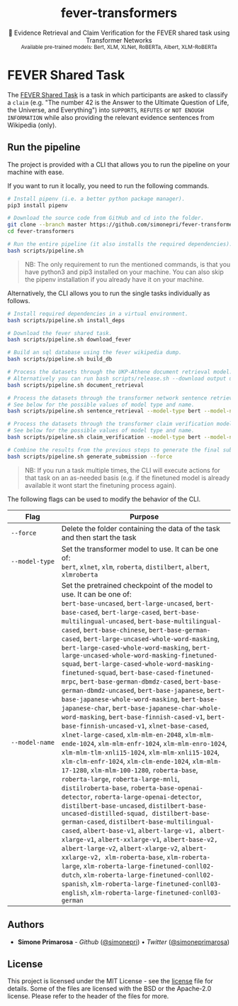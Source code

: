 <h1 align="center">
  <b>fever-transformers</b>
</h1>

<p align="center">
  📄 Evidence Retrieval and Claim Verification for the FEVER shared task using Transformer Networks
  <br/>

  <sub>
    Available pre-trained models: Bert, XLM, XLNet, RoBERTa, Albert, XLM-RoBERTa
  </sub>
</p>

# FEVER Shared Task
The [FEVER Shared Task][link:fever] is a task in which participants are asked to classify a `claim` (e.g. "The number 42 is the Answer to the Ultimate Question of Life, the Universe, and Everything") into `SUPPORTS`, `REFUTES` or `NOT ENOUGH INFORMATION` while also providing the relevant evidence sentences from Wikipedia (only).

## Run the pipeline

The project is provided with a CLI that allows you to run the pipeline on your machine with ease.

If you want to run it locally, you need to run the following commands.

```bash
# Install pipenv (i.e. a better python package manager).
pip3 install pipenv

# Download the source code from GitHub and cd into the folder.
git clone --branch master https://github.com/simonepri/fever-transformers
cd fever-transformers

# Run the entire pipeline (it also installs the required dependencies).
bash scripts/pipeline.sh
```

> NB: The only requirement to run the mentioned commands, is that you have python3 and pip3 installed on your machine. You can also skip the pipenv installation if you already have it on your machine.

Alternatively, the CLI allows you to run the single tasks individually as follows.

```bash
# Install required dependencies in a virtual environment.
bash scripts/pipeline.sh install_deps

# Download the fever shared task.
bash scripts/pipeline.sh download_fever

# Build an sql database using the fever wikipedia dump.
bash scripts/pipeline.sh build_db

# Process the datasets through the UKP-Athene document retrieval model.
# Alternatively you can run bash scripts/release.sh --download output ukp-athene
bash scripts/pipeline.sh document_retrieval

# Process the datasets through the transformer network sentence retrieval model.
# See below for the possible values of model type and name.
bash scripts/pipeline.sh sentence_retrieval --model-type bert --model-name bert-base-cased

# Process the datasets through the transformer claim verification model.
# See below for the possible values of model type and name.
bash scripts/pipeline.sh claim_verification --model-type bert --model-name bert-base-cased

# Combine the results from the previous steps to generate the final submission files.
bash scripts/pipeline.sh generate_submission --force
```

> NB: If you run a task multiple times, the CLI will execute actions for that task on an as-needed basis (e.g. if the finetuned model is already available it wont start the finetuning process again).

The following flags can be used to modify the behavior of the CLI.

| Flag | Purpose |
|------|---------|
| `‑‑force` | Delete the folder containing the data of the task and then start the task |
|  `‑‑model‑type` | Set the transformer model to use. It can be one of: <br/>`bert`, `xlnet`, `xlm`, `roberta`, `distilbert`, `albert`, `xlmroberta` |
| `‑‑model‑name` | Set the pretrained checkpoint of the model to use. It can be one of: <br/> `bert-base-uncased`, `bert-large-uncased`, `bert-base-cased`, `bert-large-cased`, `bert-base-multilingual-uncased`, `bert-base-multilingual-cased`, `bert-base-chinese`, `bert-base-german-cased`, `bert-large-uncased-whole-word-masking`, `bert-large-cased-whole-word-masking`, `bert-large-uncased-whole-word-masking-finetuned-squad`, `bert-large-cased-whole-word-masking-finetuned-squad`, `bert-base-cased-finetuned-mrpc`, `bert-base-german-dbmdz-cased`, `bert-base-german-dbmdz-uncased`, `bert-base-japanese`, `bert-base-japanese-whole-word-masking`, `bert-base-japanese-char`, `bert-base-japanese-char-whole-word-masking`, `bert-base-finnish-cased-v1`, `bert-base-finnish-uncased-v1`, `xlnet-base-cased`, `xlnet-large-cased`, `xlm-mlm-en-2048`, `xlm-mlm-ende-1024`, `xlm-mlm-enfr-1024`, `xlm-mlm-enro-1024`, `xlm-mlm-tlm-xnli15-1024`, `xlm-mlm-xnli15-1024`, `xlm-clm-enfr-1024`, `xlm-clm-ende-1024`, `xlm-mlm-17-1280`, `xlm-mlm-100-1280`, `roberta-base`, `roberta-large`, `roberta-large-mnli`, `distilroberta-base`, `roberta-base-openai-detector`, `roberta-large-openai-detector`, `distilbert-base-uncased`, `distilbert-base-uncased-distilled-squad, distilbert-base-german-cased`, `distilbert-base-multilingual-cased`, `albert-base-v1`, `albert-large-v1, albert-xlarge-v1`, `albert-xxlarge-v1`, `albert-base-v2, albert-large-v2`, `albert-xlarge-v2`, `albert-xxlarge-v2, xlm-roberta-base`, `xlm-roberta-large`, `xlm-roberta-large-finetuned-conll02-dutch`, `xlm-roberta-large-finetuned-conll02-spanish`, `xlm-roberta-large-finetuned-conll03-english`, `xlm-roberta-large-finetuned-conll03-german` |

## Authors
- **Simone Primarosa** - *Github* ([@simonepri][github:simonepri]) • *Twitter* ([@simoneprimarosa][twitter:simoneprimarosa])

## License
This project is licensed under the MIT License - see the [license][license] file for details.
Some of the files are licensed with the BSD or the Apache-2.0 license.
Please refer to the header of the files for more.

<!-- Links -->
[license]: https://github.com/simonepri/fever-transformers/tree/master/license

[github:simonepri]: https://github.com/simonepri
[twitter:simoneprimarosa]: http://twitter.com/intent/user?screen_name=simoneprimarosa

[run:colab]: https://colab.research.google.com/drive/1hhJL-VQ__Qh_HsDb6WvflTlNJnEXTlR9

[link:fever]: http://fever.ai
